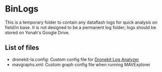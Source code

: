 # BinLogs
This is a temporary folder to contain any dataflash logs for quick analysis on field/in base. It is not designed to be a permanent log folder; logs should be stored on Yonah's Google Drive.

## List of files
* dronekit-la.config: Custom config file for [Dronekit Log Analyzer](https://github.com/dronekit/dronekit-la)
* mavgraphs.xml: Custom graph config file when running MAVExplorer